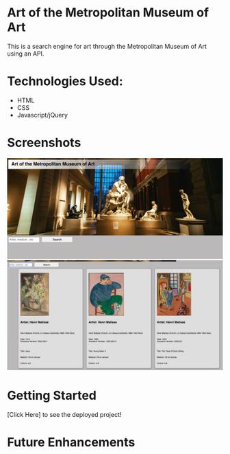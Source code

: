 # Art of the Metropolitan Museum of Art

This is a search engine for art through the Metropolitan Museum of Art using an API. 

# Technologies Used:

- HTML
- CSS
- Javascript/jQuery

# Screenshots
![screenshot 1](./screenshot1.jpeg)
![screenshot 2](./screenshot2.jpeg)

# Getting Started

[Click Here] to see the deployed project!

# Future Enhancements